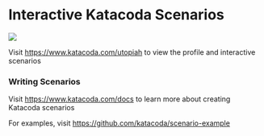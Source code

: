 # Interactive Katacoda Scenarios

[![](http://shields.katacoda.com/katacoda/utopiah/count.svg)](https://www.katacoda.com/utopiah "Get your profile on Katacoda.com")

Visit https://www.katacoda.com/utopiah to view the profile and interactive scenarios

### Writing Scenarios
Visit https://www.katacoda.com/docs to learn more about creating Katacoda scenarios

For examples, visit https://github.com/katacoda/scenario-example
